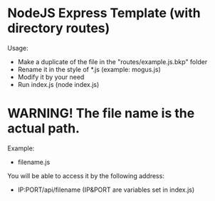 # NodeJS Express Template (with directory routes)

Usage:
- Make a duplicate of the file in the "routes/example.js.bkp" folder
- Rename it in the style of *.js (example: mogus.js)
- Modify it by your need
- Run index.js (node index.js)

# WARNING! The file name is the actual path.

Example:
- filename.js

You will be able to access it by the following address:
- IP:PORT/api/filename (IP&PORT are variables set in index.js)
